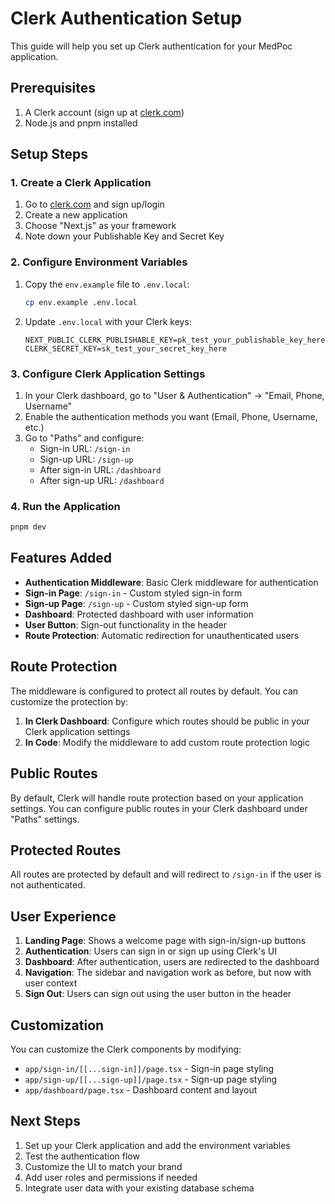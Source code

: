 # Clerk Authentication Setup

This guide will help you set up Clerk authentication for your MedPoc application.

## Prerequisites

1. A Clerk account (sign up at [clerk.com](https://clerk.com))
2. Node.js and pnpm installed

## Setup Steps

### 1. Create a Clerk Application

1. Go to [clerk.com](https://clerk.com) and sign up/login
2. Create a new application
3. Choose "Next.js" as your framework
4. Note down your Publishable Key and Secret Key

### 2. Configure Environment Variables

1. Copy the `env.example` file to `.env.local`:

   ```bash
   cp env.example .env.local
   ```

2. Update `.env.local` with your Clerk keys:
   ```env
   NEXT_PUBLIC_CLERK_PUBLISHABLE_KEY=pk_test_your_publishable_key_here
   CLERK_SECRET_KEY=sk_test_your_secret_key_here
   ```

### 3. Configure Clerk Application Settings

1. In your Clerk dashboard, go to "User & Authentication" → "Email, Phone, Username"
2. Enable the authentication methods you want (Email, Phone, Username, etc.)
3. Go to "Paths" and configure:
   - Sign-in URL: `/sign-in`
   - Sign-up URL: `/sign-up`
   - After sign-in URL: `/dashboard`
   - After sign-up URL: `/dashboard`

### 4. Run the Application

```bash
pnpm dev
```

## Features Added

- **Authentication Middleware**: Basic Clerk middleware for authentication
- **Sign-in Page**: `/sign-in` - Custom styled sign-in form
- **Sign-up Page**: `/sign-up` - Custom styled sign-up form
- **Dashboard**: Protected dashboard with user information
- **User Button**: Sign-out functionality in the header
- **Route Protection**: Automatic redirection for unauthenticated users

## Route Protection

The middleware is configured to protect all routes by default. You can customize the protection by:

1. **In Clerk Dashboard**: Configure which routes should be public in your Clerk application settings
2. **In Code**: Modify the middleware to add custom route protection logic

## Public Routes

By default, Clerk will handle route protection based on your application settings. You can configure public routes in your Clerk dashboard under "Paths" settings.

## Protected Routes

All routes are protected by default and will redirect to `/sign-in` if the user is not authenticated.

## User Experience

1. **Landing Page**: Shows a welcome page with sign-in/sign-up buttons
2. **Authentication**: Users can sign in or sign up using Clerk's UI
3. **Dashboard**: After authentication, users are redirected to the dashboard
4. **Navigation**: The sidebar and navigation work as before, but now with user context
5. **Sign Out**: Users can sign out using the user button in the header

## Customization

You can customize the Clerk components by modifying:

- `app/sign-in/[[...sign-in]]/page.tsx` - Sign-in page styling
- `app/sign-up/[[...sign-up]]/page.tsx` - Sign-up page styling
- `app/dashboard/page.tsx` - Dashboard content and layout

## Next Steps

1. Set up your Clerk application and add the environment variables
2. Test the authentication flow
3. Customize the UI to match your brand
4. Add user roles and permissions if needed
5. Integrate user data with your existing database schema
